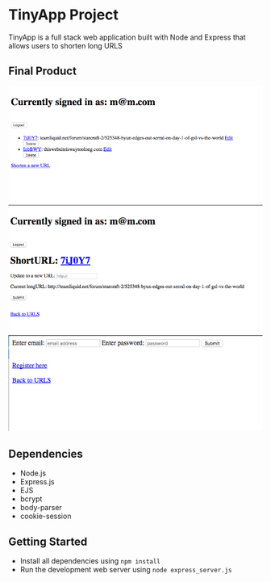 # TinyApp Project

TinyApp is a full stack web application built with Node and Express that allows users to shorten long URLS

## Final Product
!["Screenshot of URLs page](https://github.com/MattWillcox/TinyApp/blob/master/docs/URLS_Main.png)
!["Screenshot of URL_Show page](https://github.com/MattWillcox/TinyApp/blob/master/docs/URL_Show.png)
!["Screenshot of Login page](https://github.com/MattWillcox/TinyApp/blob/master/docs/Login.png)

## Dependencies

- Node.js
- Express.js
- EJS
- bcrypt
- body-parser
- cookie-session

## Getting Started

- Install all dependencies using `npm install`
- Run the development web server using `node express_server.js`

